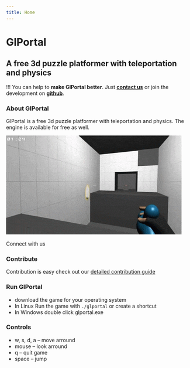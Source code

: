 ```yaml
---
title: Home
---
```


# GlPortal
## A free 3d puzzle platformer with teleportation and physics

!!! You can help to **make GlPortal better**. Just **[contact us](/community)** or join the development on **[github](https://github.com/GlPortal/glPortal)**.
### About GlPortal
GlPortal is a free 3d puzzle platformer with teleportation and physics. The engine is available for free as well.

<img src="user/images/glportal.gif">

Connect with us 
<a target="_blank" href="http://www.facebook.com/glportal" class="fa fa-facebook fa-2x">
</a>
<a target="_blank" href="https://github.com/GlPortal/glPortal" class="fa fa-github fa-2x">
</a>
<a target="_blank" href="https://twitter.com/glportal_game" class="fa fa-twitter fa-2x">
</a>
<a target="_blank" href="https://www.reddit.com/r/RadixEngine/" class="fa fa-reddit fa-2x">
</a>

### Contribute
Contribution is easy check out our <a target="_blank" href="http://contribute.glportal.de">
detailed contribution guide</a>

### Run GlPortal
- download the game for your operating system
- In Linux Run the game with `./glportal` or create a shortcut
- In Windows double click glportal.exe

### Controls
- w, s, d, a – move arround
- mouse – look arround
- q – quit game
- space – jump

